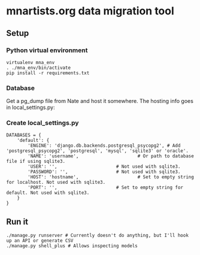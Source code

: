 # mnartists.org data migration tool

## Setup

### Python virtual environment

    virtualenv mna_env
    . ./mna_env/bin/activate
    pip install -r requirements.txt

### Database

Get a pg_dump file from Nate and host it somewhere. The hosting info goes in local_settings.py:

### Create local_settings.py

    DATABASES = {
        'default': {
            'ENGINE': 'django.db.backends.postgresql_psycopg2', # Add 'postgresql_psycopg2', 'postgresql', 'mysql', 'sqlite3' or 'oracle'.
            'NAME': 'username',                      # Or path to database file if using sqlite3.
            'USER': '',                      # Not used with sqlite3.
            'PASSWORD': '',                  # Not used with sqlite3.
            'HOST': 'hostname',                      # Set to empty string for localhost. Not used with sqlite3.
            'PORT': '',                      # Set to empty string for default. Not used with sqlite3.
        }
    }

## Run it

    ./manage.py runserver # Currently doesn't do anything, but I'll hook up an API or generate CSV
    ./manage.py shell_plus # Allows inspecting models

